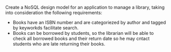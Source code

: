 Create a NoSQL design model for an application to manage a library, taking into consideration the following requirements: 

* Books have an ISBN number and are categoriezed by author and tagged by keyworkds facilitate search.    
* Books can be borrowed by students, so the librarian will be able to check all borrowed books and their return date so he may cntact students who are late returning their books.